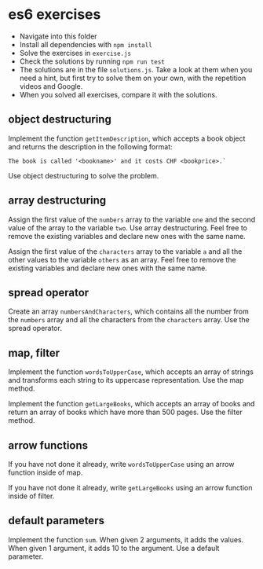 # es6 exercises

- Navigate into this folder
- Install all dependencies with `npm install`
- Solve the exercises in `exercise.js`
- Check the solutions by running `npm run test`
- The solutions are in the file `solutions.js`. Take a look at them when you need a hint, but first try to solve them on your own, with the repetition videos and Google.
- When you solved all exercises, compare it with the solutions.

## object destructuring

Implement the function `getItemDescription`, which accepts a book object and returns the description in the following format:

```
The book is called '<bookname>' and it costs CHF <bookprice>.`
```

Use object destructuring to solve the problem.

## array destructuring

Assign the first value of the `numbers` array to the variable `one` and the second value of the array to the variable `two`. Use array destructuring. Feel free to remove the existing variables and declare new ones with the same name.

Assign the first value of the `characters` array to the variable `a` and all the other values to the variable `others` as an array. Feel free to remove the existing variables and declare new ones with the same name.

## spread operator

Create an array `numbersAndCharacters`, which contains all the number from the `numbers` array and all the characters from the `characters` array. Use the spread operator.

## map, filter

Implement the function `wordsToUpperCase`, which accepts an array of strings and transforms each string to its uppercase representation. Use the map method.

Implement the function `getLargeBooks`, which accepts an array of books and return an array of books which have more than 500 pages. Use the filter method.

## arrow functions

If you have not done it already, write `wordsToUpperCase` using an arrow function inside of map.

If you have not done it already, write `getLargeBooks` using an arrow function inside of filter.

## default parameters

Implement the function `sum`. When given 2 arguments, it adds the values. When given 1 argument, it adds 10 to the argument. Use a default parameter.
